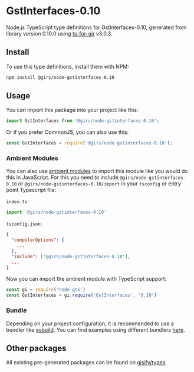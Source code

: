 
# GstInterfaces-0.10

Node.js TypeScript type definitions for GstInterfaces-0.10, generated from library version 0.10.0 using [ts-for-gir](https://github.com/gjsify/ts-for-gir) v3.0.3.


## Install

To use this type definitions, install them with NPM:
```bash
npm install @girs/node-gstinterfaces-0.10
```

## Usage

You can import this package into your project like this:
```ts
import GstInterfaces from '@girs/node-gstinterfaces-0.10';
```

Or if you prefer CommonJS, you can also use this:
```ts
const GstInterfaces = require('@girs/node-gstinterfaces-0.10');
```

### Ambient Modules

You can also use [ambient modules](https://github.com/gjsify/ts-for-gir/tree/main/packages/cli#ambient-modules) to import this module like you would do this in JavaScript.
For this you need to include `@girs/node-gstinterfaces-0.10` or `@girs/node-gstinterfaces-0.10/import` in your `tsconfig` or entry point Typescript file:

`index.ts`:
```ts
import '@girs/node-gstinterfaces-0.10'
```

`tsconfig.json`:
```json
{
  "compilerOptions": {
    ...
  },
  "include": ["@girs/node-gstinterfaces-0.10"],
  ...
}
```

Now you can import the ambient module with TypeScript support: 

```ts
const gi = require('node-gtk')
const GstInterfaces = gi.require('GstInterfaces', '0.10')
```


### Bundle

Depending on your project configuration, it is recommended to use a bundler like [esbuild](https://esbuild.github.io/). You can find examples using different bundlers [here](https://github.com/gjsify/ts-for-gir/tree/main/examples).

## Other packages

All existing pre-generated packages can be found on [gjsify/types](https://github.com/gjsify/types).

